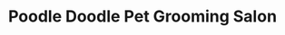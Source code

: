 ---
title: "Poodle Doodle Pet Grooming Salon"
url: /manassas/poodle-doodle-pet-grooming-salon/
shop: pet grooming
---